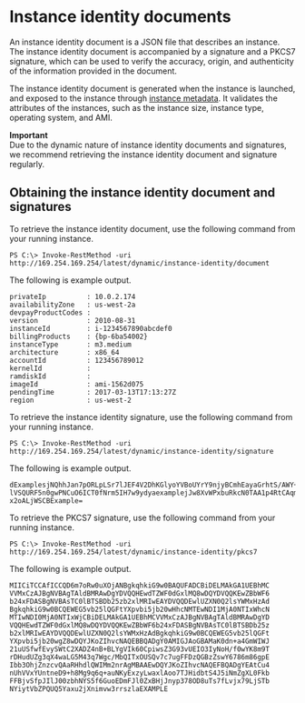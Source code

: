 # Instance identity documents<a name="instance-identity-documents"></a>

An instance identity document is a JSON file that describes an instance\. The instance identity document is accompanied by a signature and a PKCS7 signature, which can be used to verify the accuracy, origin, and authenticity of the information provided in the document\. 

The instance identity document is generated when the instance is launched, and exposed to the instance through [instance metadata](ec2-instance-metadata.md)\. It validates the attributes of the instances, such as the instance size, instance type, operating system, and AMI\. 

**Important**  
Due to the dynamic nature of instance identity documents and signatures, we recommend retrieving the instance identity document and signature regularly\.

## Obtaining the instance identity document and signatures<a name="instance-identity-signatures"></a>

To retrieve the instance identity document, use the following command from your running instance\.

```
PS C:\> Invoke-RestMethod -uri http://169.254.169.254/latest/dynamic/instance-identity/document
```

The following is example output\.

```
privateIp          : 10.0.2.174
availabilityZone   : us-west-2a
devpayProductCodes :
version            : 2010-08-31
instanceId         : i-1234567890abcdef0
billingProducts    : {bp-6ba54002}
instanceType       : m3.medium
architecture       : x86_64
accountId          : 123456789012
kernelId           :
ramdiskId          :
imageId            : ami-1562d075
pendingTime        : 2017-03-13T17:13:27Z
region             : us-west-2
```

To retrieve the instance identity signature, use the following command from your running instance\.

```
PS C:\> Invoke-RestMethod -uri http://169.254.169.254/latest/dynamic/instance-identity/signature
```

The following is example output\.

```
dExamplesjNQhhJan7pORLpLSr7lJEF4V2DhKGlyoYVBoUYrY9njyBCmhEayaGrhtS/AWY+LPx
lVSQURF5n0gwPNCuO6ICT0fNrm5IH7w9ydyaexamplejJw8XvWPxbuRkcN0TAA1p4RtCAqm4ms
x2oALjWSCBExample=
```

To retrieve the PKCS7 signature, use the following command from your running instance\.

```
PS C:\> Invoke-RestMethod -uri http://169.254.169.254/latest/dynamic/instance-identity/pkcs7
```

The following is example output\.

```
MIICiTCCAfICCQD6m7oRw0uXOjANBgkqhkiG9w0BAQUFADCBiDELMAkGA1UEBhMC
VVMxCzAJBgNVBAgTAldBMRAwDgYDVQQHEwdTZWF0dGxlMQ8wDQYDVQQKEwZBbWF6
b24xFDASBgNVBAsTC0lBTSBDb25zb2xlMRIwEAYDVQQDEwlUZXN0Q2lsYWMxHzAd
BgkqhkiG9w0BCQEWEG5vb25lQGFtYXpvbi5jb20wHhcNMTEwNDI1MjA0NTIxWhcN
MTIwNDI0MjA0NTIxWjCBiDELMAkGA1UEBhMCVVMxCzAJBgNVBAgTAldBMRAwDgYD
VQQHEwdTZWF0dGxlMQ8wDQYDVQQKEwZBbWF6b24xFDASBgNVBAsTC0lBTSBDb25z
b2xlMRIwEAYDVQQDEwlUZXN0Q2lsYWMxHzAdBgkqhkiG9w0BCQEWEG5vb25lQGFt
YXpvbi5jb20wgZ8wDQYJKoZIhvcNAQEBBQADgY0AMIGJAoGBAMaK0dn+a4GmWIWJ
21uUSfwfEvySWtC2XADZ4nB+BLYgVIk60CpiwsZ3G93vUEIO3IyNoH/f0wYK8m9T
rDHudUZg3qX4waLG5M43q7Wgc/MbQITxOUSQv7c7ugFFDzQGBzZswY6786m86gpE
Ibb3OhjZnzcvQAaRHhdlQWIMm2nrAgMBAAEwDQYJKoZIhvcNAQEFBQADgYEAtCu4
nUhVVxYUntneD9+h8Mg9q6q+auNKyExzyLwaxlAoo7TJHidbtS4J5iNmZgXL0Fkb
FFBjvSfpJIlJ00zbhNYS5f6GuoEDmFJl0ZxBHjJnyp378OD8uTs7fLvjx79LjSTb
NYiytVbZPQUQ5Yaxu2jXnimvw3rrszlaEXAMPLE
```